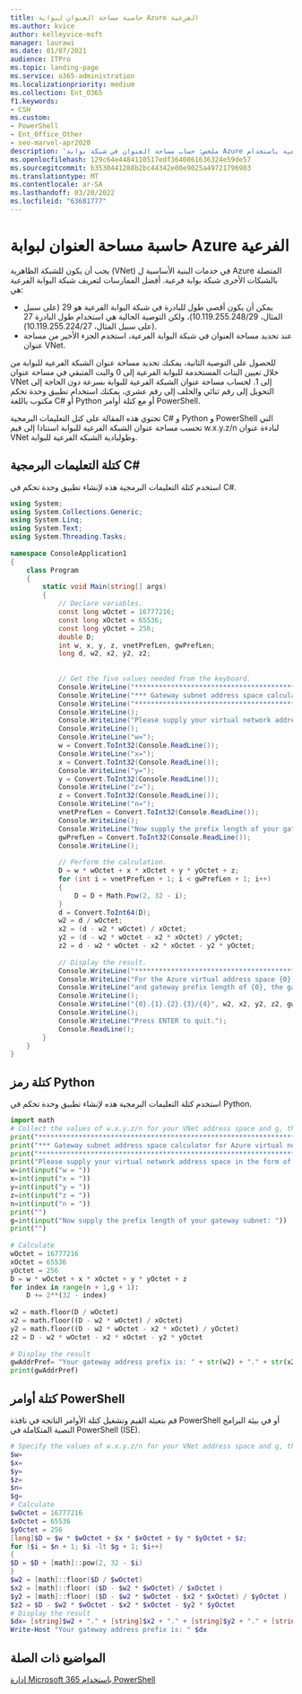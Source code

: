```yaml
---
title: حاسبة مساحة العنوان لبوابة Azure الفرعية
ms.author: kvice
author: kelleyvice-msft
manager: laurawi
ms.date: 01/07/2021
audience: ITPro
ms.topic: landing-page
ms.service: o365-administration
ms.localizationpriority: medium
ms.collection: Ent_O365
f1.keywords:
- CSH
ms.custom:
- PowerShell
- Ent_Office_Other
- seo-marvel-apr2020
description: 'ملخص: حساب مساحة العنوان في شبكة بوابة Azure الفرعية باستخدام C3 أو Python أو PowerShell.'
ms.openlocfilehash: 129c64e4484110517edf3640861636324e59de57
ms.sourcegitcommit: b3530441288b2bc44342e00e9025a49721796903
ms.translationtype: MT
ms.contentlocale: ar-SA
ms.lasthandoff: 03/20/2022
ms.locfileid: "63681777"
---
```

# <a name="address-space-calculator-for-azure-gateway-subnets"></a>حاسبة مساحة العنوان لبوابة Azure الفرعية

يجب أن يكون للشبكة الظاهرية (VNet) في خدمات البنية الأساسية ل Azure المتصلة بالشبكات الأخرى شبكة بوابة فرعية. أفضل الممارسات لتعريف شبكة البوابة الفرعية هي:

- يمكن أن يكون أقصى طول للبادرة في شبكة البوابة الفرعية هو 29 (على سبيل المثال، 10.119.255.248/29)، ولكن التوصية الحالية هي استخدام طول البادرة 27 (على سبيل المثال، 10.119.255.224/27).
- عند تحديد مساحة العنوان في شبكة البوابة الفرعية، استخدم الجزء الأخير من مساحة عنوان VNet.

للحصول على التوصية الثانية، يمكنك تحديد مساحة عنوان الشبكة الفرعية للبوابة من خلال تعيين البتات المستخدمة للبوابة الفرعية إلى 0 والبت المتبقي في مساحة عنوان VNet إلى 1. لحساب مساحة عنوان الشبكة الفرعية للبوابة بسرعة دون الحاجة إلى التحويل إلى رقم ثنائي والخلف إلى رقم عشري، يمكنك استخدام تطبيق وحدة تحكم مكتوب باللغة C# أو Python أو مع كتلة أوامر PowerShell.

تحتوي هذه المقالة على كتل التعليمات البرمجية C# و Python و PowerShell التي تحسب مساحة عنوان الشبكة الفرعية للبوابة استنادا إلى قيم w.x.y.z/n لبادءة عنوان VNet وطولبادية الشبكة الفرعية للبوابة.

## <a name="c-code-block"></a>كتلة التعليمات البرمجية C#

استخدم كتلة التعليمات البرمجية هذه لإنشاء تطبيق وحدة تحكم في C#.

```c#
using System; 
using System.Collections.Generic; 
using System.Linq; 
using System.Text; 
using System.Threading.Tasks; 
 
namespace ConsoleApplication1 
{ 
    class Program 
    { 
        static void Main(string[] args) 
        { 
            // Declare variables. 
            const long wOctet = 16777216;  
            const long xOctet = 65536; 
            const long yOctet = 256; 
            double D; 
            int w, x, y, z, vnetPrefLen, gwPrefLen; 
            long d, w2, x2, y2, z2; 
             
 
            // Get the five values needed from the keyboard. 
            Console.WriteLine("**************************************************************************"); 
            Console.WriteLine("*** Gateway subnet address space calculator for Azure virtual networks ***");             
            Console.WriteLine("**************************************************************************");  
            Console.WriteLine(); 
            Console.WriteLine("Please supply your virtual network address space in the form of w.x.y.z/n."); 
            Console.WriteLine(); 
            Console.WriteLine("w="); 
            w = Convert.ToInt32(Console.ReadLine()); 
            Console.WriteLine("x="); 
            x = Convert.ToInt32(Console.ReadLine()); 
            Console.WriteLine("y="); 
            y = Convert.ToInt32(Console.ReadLine()); 
            Console.WriteLine("z="); 
            z = Convert.ToInt32(Console.ReadLine()); 
            Console.WriteLine("n="); 
            vnetPrefLen = Convert.ToInt32(Console.ReadLine()); 
            Console.WriteLine(); 
            Console.WriteLine("Now supply the prefix length of your gateway subnet:"); 
            gwPrefLen = Convert.ToInt32(Console.ReadLine()); 
            Console.WriteLine(); 
 
            // Perform the calculation. 
            D = w * wOctet + x * xOctet + y * yOctet + z; 
            for (int i = vnetPrefLen + 1; i < gwPrefLen + 1; i++) 
            { 
                D = D + Math.Pow(2, 32 - i); 
            } 
            d = Convert.ToInt64(D); 
            w2 = d / wOctet; 
            x2 = (d - w2 * wOctet) / xOctet;  
            y2 = (d - w2 * wOctet - x2 * xOctet) / yOctet; 
            z2 = d - w2 * wOctet - x2 * xOctet - y2 * yOctet; 
             
            // Display the result.             
            Console.WriteLine("**************************************************************************");  
            Console.WriteLine("For the Azure virtual address space {0}.{1}.{2}.{3}/{4}", w, x, y, z, vnetPrefLen); 
            Console.WriteLine("and gateway prefix length of {0}, the gateway subnet address space is:", gwPrefLen); 
            Console.WriteLine(); 
            Console.WriteLine("{0}.{1}.{2}.{3}/{4}", w2, x2, y2, z2, gwPrefLen); 
            Console.WriteLine(); 
            Console.WriteLine("Press ENTER to quit."); 
            Console.ReadLine(); 
        } 
    } 
} 
```

## <a name="python-code-block"></a>كتلة رمز Python

استخدم كتلة التعليمات البرمجية هذه لإنشاء تطبيق وحدة تحكم في Python.

```python
import math 
# Collect the values of w.x.y.z/n for your VNet address space and g, the prefix length of your gateway subnet 
print("**************************************************************************")  
print("*** Gateway subnet address space calculator for Azure virtual networks ***")  
print("**************************************************************************\n")   
print("Please supply your virtual network address space in the form of w.x.y.z/n.");  
w=int(input("w = ")) 
x=int(input("x = ")) 
y=int(input("y = ")) 
z=int(input("z = ")) 
n=int(input("n = ")) 
print("")  
g=int(input("Now supply the prefix length of your gateway subnet: ")) 
print("")  
 
# Calculate  
wOctet = 16777216  
xOctet = 65536  
yOctet = 256  
D = w * wOctet + x * xOctet + y * yOctet + z 
for index in range(n + 1,g + 1): 
    D += 2**(32 - index)  
 
w2 = math.floor(D / wOctet)  
x2 = math.floor((D - w2 * wOctet) / xOctet) 
y2 = math.floor((D - w2 * wOctet - x2 * xOctet) / yOctet) 
z2 = D - w2 * wOctet - x2 * xOctet - y2 * yOctet  
 
# Display the result  
gwAddrPref= "Your gateway address prefix is: " + str(w2) + "." + str(x2) + "." + str(y2) + "." + str(z2) + "/" + str(g)  
print(gwAddrPref) 
```


## <a name="powershell-command-block"></a>كتلة أوامر PowerShell

قم بتعبئة القيم وتشغيل كتلة الأوامر الناتجة في نافذة PowerShell أو في بيئة البرامج النصية المتكاملة في PowerShell (ISE).

```powershell
# Specify the values of w.x.y.z/n for your VNet address space and g, the prefix length of your gateway subnet: 
$w= 
$x= 
$y= 
$z= 
$n= 
$g= 
# Calculate 
$wOctet = 16777216 
$xOctet = 65536 
$yOctet = 256 
[long]$D = $w * $wOctet + $x * $xOctet + $y * $yOctet + $z; 
for ($i = $n + 1; $i -lt $g + 1; $i++) 
{ 
$D = $D + [math]::pow(2, 32 - $i) 
} 
$w2 = [math]::floor($D / $wOctet) 
$x2 = [math]::floor( ($D - $w2 * $wOctet) / $xOctet ) 
$y2 = [math]::floor( ($D - $w2 * $wOctet - $x2 * $xOctet) / $yOctet ) 
$z2 = $D - $w2 * $wOctet - $x2 * $xOctet - $y2 * $yOctet 
# Display the result 
$dx= [string]$w2 + "." + [string]$x2 + "." + [string]$y2 + "." + [string]$z2 + "/" + [string]$g 
Write-Host "Your gateway address prefix is: " $dx
```
    
## <a name="related-topics"></a>المواضيع ذات الصلة

[إدارة Microsoft 365 باستخدام PowerShell](manage-microsoft-365-with-microsoft-365-powershell.md)